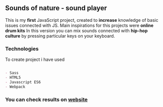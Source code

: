 ## Sounds of nature - sound player

This is my **first** JavaScript project, created to **increase** knowledge of basic issues connected with JS.
Main inspirations for this projects were **online drum kits**
In this version you can mix sounds connected with **hip-hop culture** by pressing particular keys on your keyboard. 

### Technologies

To create project i have used
```markdown

- Sass
- HTML5
- Javascript ES6
- Webpack

```



### You can check results on [website](https://luksari.github.io/sounds-of-nature/)






